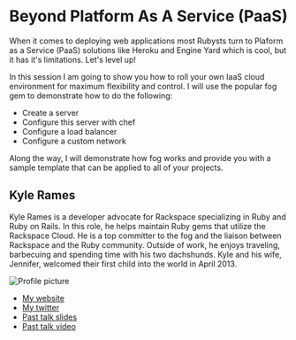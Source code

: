 # Beyond Platform As A Service (PaaS)

When it comes to deploying web applications most Rubysts turn to Plaform as a Service (PaaS) solutions like Heroku and Engine Yard which is cool, but it has it's limitations. Let's level up! 

In this session I am going to show you how to roll your own IaaS cloud environment for maximum flexibility and control. I will use the popular fog gem to demonstrate how to do the following:

* Create a server
* Configure this server with chef
* Configure a load balancer
* Configure a custom network

Along the way, I will demonstrate how fog works and provide you with a sample template that can be applied to all of your projects.


## Kyle Rames

Kyle Rames is a developer advocate for Rackspace specializing in Ruby and Ruby on Rails. In this role, he helps maintain Ruby gems that utilize the Rackspace Cloud. He is a top committer to the fog and the liaison between Rackspace and the Ruby community. Outside of work, he enjoys traveling, barbecuing and spending time with his two dachshunds. Kyle and his wife, Jennifer, welcomed their first child into the world in April 2013.

![Profile picture](./profile_picture.jpg)

- [My website](http://kylerames.com)
- [My twitter](https://twitter.com/krames)
- [Past talk slides](http://www.slideshare.net/kylerames/cutting-through-the-fog-of-cloud-24385474)
- [Past talk video](http://www.confreaks.com/videos/2592-lonestarruby2013-cutting-through-the-fog-of-cloud)
